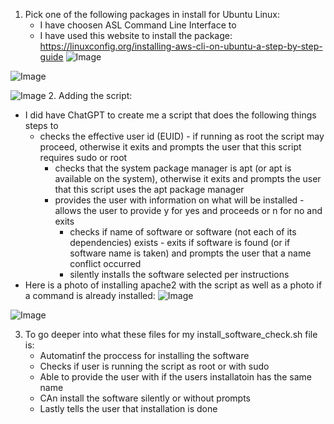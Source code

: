 1. Pick one of the following packages in install for Ubuntu Linux:
     + I have choosen ASL Command Line Interface to
   + I have used this website to install the package: https://linuxconfig.org/installing-aws-cli-on-ubuntu-a-step-by-step-guide
 ![Image](https://github.com/user-attachments/assets/138cce58-f4e7-45ab-b298-b451913f0fee)

![Image](https://github.com/user-attachments/assets/7c011d21-a81f-48d0-9614-ee42ae2d71a9)

![Image](https://github.com/user-attachments/assets/72ecc66d-5dbc-4fca-85d9-60143b97054e)
2. Adding the script: 
 + I did have ChatGPT to create me a script that does the following things steps to
   + checks the effective user id (EUID) - if running as root the script may proceed, otherwise it exits and prompts the user that this script requires sudo or root
      + checks that the system package manager is apt (or apt is available on the system), otherwise it exits and prompts the user that this script uses the apt package manager
     + provides the user with information on what will be installed - allows the user to provide y for yes and proceeds or n for no and exits
       + checks if name of software or software (not each of its dependencies) exists - exits if software is found (or if software name is taken) and prompts the user that a name conflict occurred
       + silently installs the software selected per instructions
+ Here is a photo of installing apache2 with the script as well as a photo if a command is already installed:
 ![Image](https://github.com/user-attachments/assets/51b2d258-9e1b-4b56-8022-9d40216afd19)

![Image](https://github.com/user-attachments/assets/4dc827c4-b167-488c-8a47-e86dcf0d2f46)

3. To go deeper into what these files for my install_software_check.sh file is:
   + Automatinf the proccess for installing the software
   + Checks if user is running the script as root or with sudo
   + Able to provide the user with if the users installatoin has the same name
   + CAn install the software silently or without prompts
   + Lastly tells the user that installation is done 
